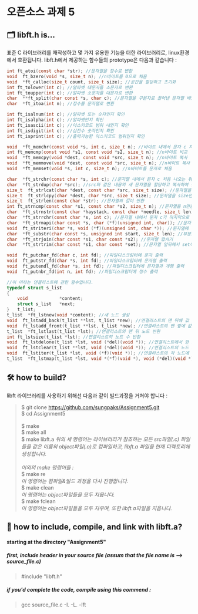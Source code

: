 # 오픈소스 과제 5

## :card_index_dividers: **libft.h is...**
표준 C 라이브러리를 재작성하고 몇 가지 유용한 기능을 더한 라이브러리로, linux환경에서 호환됩니다.
libft.h에서 제공하는 함수들의 prototype은 다음과 같습니다 :
```c
int ft_atoi(const char *str); //문자열을 정수로 변환
void  ft_bzero(void *s, size_t n); //n바이트를 0으로 채움
void  *ft_calloc(size_t count, size_t size); //공간을 할당하고 초기화
int ft_tolower(int c); //알파벳 대문자를 소문자로 변환
int ft_toupper(int c); //알파벳 소문자를 대문자로 변환
char  **ft_split(char const *s, char c); //문자열을 구분자로 끊어낸 문자열 배열을 반환
char  *ft_itoa(int n); //정수를 문자열로 변환

int ft_isalnum(int c); //알파벳 또는 숫자인지 확인
int ft_isalpha(int c); //알파벳인지 확인
int ft_isascii(int c); //아스키코드 범위 내인지 확인
int ft_isdigit(int c); //십진수 숫자인지 확인
int ft_isprint(int c); //출력가능한 아스키코드 범위인지 확인

void  *ft_memchr(const void *s, int c, size_t n); //바이트 내에서 문자 c 처음 나오는 위치 탐색
int ft_memcmp(const void *s1, const void *s2, size_t n); //n바이트 비교
void  *ft_memcpy(void *dest, const void *src, size_t n); //n바이트 복사
void  *ft_memmove(void *dest, const void *src, size_t n); //n바이트 복사
void  *ft_memset(void *s, int c, size_t n); //n바이트를 문자로 채움

char  *ft_strchr(const char *s, int c); //문자열 내에서 문자 c 처음 나오는 위치 탐색
char  *ft_strdup(char *src); //src와 같은 내용의 새 문자열을 할당하고 복사하여 반환
size_t  ft_strlcat(char *dest, const char *src, size_t size); //문자열을 size만큼 이어붙임
size_t  ft_strlcpy(char *dest, char *src, size_t size); //문자열을 size만큼 복사함
size_t  ft_strlen(const char *str); //문자열의 길이 반환
int ft_strncmp(const char *s1, const char *s2, size_t n); //문자열을 n만큼 비교
char  *ft_strnstr(const char *haystack, const char *needle, size_t len); //haystack 문자열 내에 needle 문자열이 존재하는지 탐색하고, 존재한다면 그 위치 반환 
char  *ft_strrchr(const char *s, int c); //문자열 내에서 문자 c가 마지막으로 나오는 위치 탐색
char  *ft_strmapi(char const *s, char (*f)(unsigned int, char)); //문자열의 각 문자에 함수를 적용시킨 결과를 담은 문자열 반환
void  ft_striteri(char *s, void (*f)(unsigned int, char *)); //문자열에 각 문자에 함수를 적용
char  *ft_substr(char const *s, unsigned int start, size_t len); //부분문자열 반환
char  *ft_strjoin(char const *s1, char const *s2); //문자열 합치기
char  *ft_strtrim(char const *s1, char const *set); //문자열 앞뒤에서 set에 해당하는 문자 제거

void  ft_putchar_fd(char c, int fd); //파일디스크림터에 문자 출력
void  ft_putstr_fd(char *s, int fd); //파일디스크립터에 문자열 출력
void  ft_putendl_fd(char *s, int fd); //파일디스크립터에 문자열과 개행 출력
void  ft_putnbr_fd(int n, int fd); //파일디스크립터에 정수 출력

//이 이하는 연결리스트에 관한 함수입니다.
typedef struct s_list
{
	void			*content;
	struct s_list	*next;
}	t_list;
t_list  *ft_lstnew(void *content); //새 노드 생성
void  ft_lstadd_back(t_list **lst, t_list *new); //연결리스트의 맨 뒤에 값 추가
void  ft_lstadd_front(t_list **lst, t_list *new); //연결리스트의 맨 앞에 값 추가
t_list  *ft_lstlast(t_list *lst); //연결리스트의 맨 뒤 노드 반환
int ft_lstsize(t_list *lst); //연결리스트의 노드 수 반환
void  ft_lstdelone(t_list *lst, void (*del)(void *)); //연결리스트에서 한 노드 삭제
void  ft_lstclear(t_list **lst, void (*del)(void *)); //연결리스트의 노드 모두 삭제
void  ft_lstiter(t_list *lst, void (*f)(void *)); //연결리스트의 각 노드에 함수 적용
t_list  *ft_lstmap(t_list *lst, void *(*f)(void *), void (*del)(void *)); //연결리스트의 각 노드에 함수를 적용한 결과 반환
```

## :hammer_and_wrench: **how to build?** 
libft 라이브러리를 사용하기 위해선 다음과 같이 빌드과정을 거쳐야 합니다 :

> $ git clone https://github.com/sungpaks/Assignment5.git </br>
$ cd Assignment5 </br></br>
$ make  </br>
$ make all </br>
$ make libft.a
*위의 세 명령어는 라이브러리가 참조하는 모든 src파일(.c) 파일들을 같은 이름의 object파일(.o)로 컴파일하고, libft.a 파일을 현재 디렉토리에 생성합니다.* </br>
</br> *이외의 make 명령어들 :* </br>
$ make re </br>
*이 명령어는 컴파일&빌드 과정을 다시 진행합니다.* </br>
$ make clean </br>
*이 명령어는 object파일들을 모두 지웁니다.* </br>
$ make fclean </br>
*이 명령어는 object파일들을 모두 지우며, 또한 libft.a파일을 지웁니다.* </br>


## :link: **how to include, compile, and link with libft.a?**
#### starting at the directory "Assignment5"

##### *first, include header in your source file (assum that the file name is --> source_file.c)*
> #include "libft.h"

##### *if you'd complete the code, compile using this commend :*

> gcc source_file.c -I. -L. -lft
